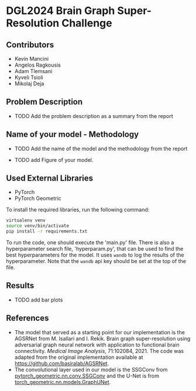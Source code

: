 # DGL2024 Brain Graph Super-Resolution Challenge

## Contributors

- Kevin Mancini
- Angelos Ragkousis
- Adam Tlemsani
- Kyveli Tsioli
- Mikolaj Deja

## Problem Description

- TODO Add the problem description as a summary from the report 

## Name of your model - Methodology

- TODO Add the name of the model and the methodology from the report

- TODO add Figure of your model.

## Used External Libraries

- PyTorch
- PyTorch Geometric

To install the required libraries, run the following command:

```bash
virtualenv venv
source venv/bin/activate
pip install -r requirements.txt
```

To run the code, one should execute the 'main.py' file. There is also a hyperparameter search file, 'hyperparam.py', 
that can be used to find the best hyperparameters for the model. It uses `wandb` to log the results of the hyperparameter.
Note that the `wandb` api key should be set at the top of the file. 

## Results

- TODO add bar plots


## References

- The model that served as a starting point for our implementation is the AGSRNet from
M. Isallari and I. Rekik. Brain graph super-resolution using adversarial graph neural network with application to 
functional brain connectivity. _Medical Image Analysis_, 71:102084, 2021. The code was adapted from the original 
implementation available at https://github.com/basiralab/AGSRNet.
- The convolutional layer used in our model is the SSGConv from [pytorch_geometric.nn.conv.SSGConv](https://pytorch-geometric.readthedocs.io/en/latest/generated/torch_geometric.nn.conv.SSGConv.html?highlight=ssg#torch_geometric.nn.conv.SSGConv)
and the U-Net is from [torch_geometric.nn.models.GraphUNet](https://pytorch-geometric.readthedocs.io/en/latest/generated/torch_geometric.nn.models.GraphUNet.html#torch_geometric.nn.models.GraphUNet).